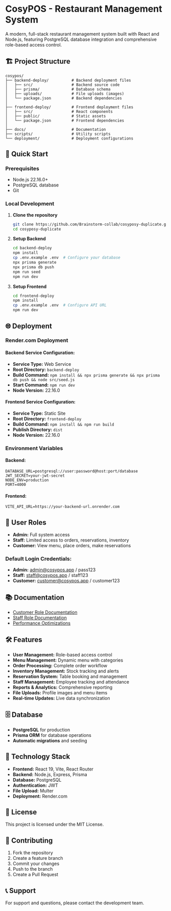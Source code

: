 # CosyPOS - Restaurant Management System

A modern, full-stack restaurant management system built with React and Node.js, featuring PostgreSQL database integration and comprehensive role-based access control.

## 🏗️ Project Structure

```
cosypos/
├── backend-deploy/          # Backend deployment files
│   ├── src/                 # Backend source code
│   ├── prisma/              # Database schema
│   ├── uploads/             # File uploads (images)
│   └── package.json         # Backend dependencies
│
├── frontend-deploy/         # Frontend deployment files
│   ├── src/                 # React components
│   ├── public/              # Static assets
│   └── package.json         # Frontend dependencies
│
├── docs/                    # Documentation
├── scripts/                 # Utility scripts
└── deployment/              # Deployment configurations
```

## 🚀 Quick Start

### Prerequisites
- Node.js 22.16.0+
- PostgreSQL database
- Git

### Local Development

1. **Clone the repository**
   ```bash
   git clone https://github.com/Brainstorm-collab/cosyposy-duplicate.git
   cd cosyposy-duplicate
   ```

2. **Setup Backend**
   ```bash
   cd backend-deploy
   npm install
   cp .env.example .env  # Configure your database
   npx prisma generate
   npx prisma db push
   npm run seed
   npm run dev
   ```

3. **Setup Frontend**
   ```bash
   cd frontend-deploy
   npm install
   cp .env.example .env  # Configure API URL
   npm run dev
   ```

## 🌐 Deployment

### Render.com Deployment

#### Backend Service Configuration:
- **Service Type:** Web Service
- **Root Directory:** `backend-deploy`
- **Build Command:** `npm install && npx prisma generate && npx prisma db push && node src/seed.js`
- **Start Command:** `npm run dev`
- **Node Version:** 22.16.0

#### Frontend Service Configuration:
- **Service Type:** Static Site
- **Root Directory:** `frontend-deploy`
- **Build Command:** `npm install && npm run build`
- **Publish Directory:** `dist`
- **Node Version:** 22.16.0

### Environment Variables

#### Backend:
```
DATABASE_URL=postgresql://user:password@host:port/database
JWT_SECRET=your-jwt-secret
NODE_ENV=production
PORT=4000
```

#### Frontend:
```
VITE_API_URL=https://your-backend-url.onrender.com
```

## 👥 User Roles

- **Admin:** Full system access
- **Staff:** Limited access to orders, reservations, inventory
- **Customer:** View menu, place orders, make reservations

### Default Login Credentials:
- **Admin:** admin@cosypos.app / pass123
- **Staff:** staff@cosypos.app / staff123
- **Customer:** customer@cosypos.app / customer123

## 📚 Documentation

- [Customer Role Documentation](docs/CUSTOMER_ROLE_DOCUMENTATION.md)
- [Staff Role Documentation](docs/STAFF_ROLE_DOCUMENTATION.md)
- [Performance Optimizations](docs/PERFORMANCE_OPTIMIZATIONS.md)

## 🛠️ Features

- **User Management:** Role-based access control
- **Menu Management:** Dynamic menu with categories
- **Order Processing:** Complete order workflow
- **Inventory Management:** Stock tracking and alerts
- **Reservation System:** Table booking and management
- **Staff Management:** Employee tracking and attendance
- **Reports & Analytics:** Comprehensive reporting
- **File Uploads:** Profile images and menu items
- **Real-time Updates:** Live data synchronization

## 🗄️ Database

- **PostgreSQL** for production
- **Prisma ORM** for database operations
- **Automatic migrations** and seeding

## 🔧 Technology Stack

- **Frontend:** React 19, Vite, React Router
- **Backend:** Node.js, Express, Prisma
- **Database:** PostgreSQL
- **Authentication:** JWT
- **File Upload:** Multer
- **Deployment:** Render.com

## 📝 License

This project is licensed under the MIT License.

## 🤝 Contributing

1. Fork the repository
2. Create a feature branch
3. Commit your changes
4. Push to the branch
5. Create a Pull Request

## 📞 Support

For support and questions, please contact the development team.

